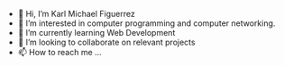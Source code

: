 - 👋 Hi, I’m Karl Michael Figuerrez
- 👀 I’m interested in computer programming and computer networking.
- 🌱 I’m currently learning Web Development
- 💞️ I’m looking to collaborate on relevant projects
- 📫 How to reach me ...

<!---
kmfiguerrez/kmfiguerrez is a ✨ special ✨ repository because its `README.md` (this file) appears on your GitHub profile.
You can click the Preview link to take a look at your changes.
--->
